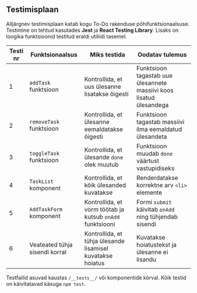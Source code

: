 <h2>Testimisplaan</h2>

<p>Alljärgnev testimisplaan katab kogu To-Do rakenduse põhifunktsionaalsuse. Testimine on tehtud kasutades <strong>Jest</strong> ja <strong>React Testing Library</strong>. Lisaks on loogika funktsioonid testitud eraldi utiliidi tasemel.</p>

<table>
  <thead>
    <tr>
      <th>Testi nr</th>
      <th>Funktsionaalsus</th>
      <th>Miks testida</th>
      <th>Oodatav tulemus</th>
    </tr>
  </thead>
  <tbody>
    <tr>
      <td>1</td>
      <td><code>addTask</code> funktsioon</td>
      <td>Kontrollida, et uus ülesanne lisatakse õigesti</td>
      <td>Funktsioon tagastab uue ülesannete massiivi koos lisatud ülesandega</td>
    </tr>
    <tr>
      <td>2</td>
      <td><code>removeTask</code> funktsioon</td>
      <td>Kontrollida, et ülesanne eemaldatakse õigesti</td>
      <td>Funktsioon tagastab massiivi ilma eemaldatud ülesandeta</td>
    </tr>
    <tr>
      <td>3</td>
      <td><code>toggleTask</code> funktsioon</td>
      <td>Kontrollida, et ülesande <code>done</code> olek muutub</td>
      <td>Funktsioon muudab <code>done</code> väärtust vastupidiseks</td>
    </tr>
    <tr>
      <td>4</td>
      <td><code>TaskList</code> komponent</td>
      <td>Kontrollida, et kõik ülesanded kuvatakse</td>
      <td>Renderdatakse korrektne arv <code>&lt;li&gt;</code> elemente</td>
    </tr>
    <tr>
      <td>5</td>
      <td><code>AddTaskForm</code> komponent</td>
      <td>Kontrollida, et vorm töötab ja kutsub <code>onAdd</code> funktsiooni</td>
      <td>Formi <code>submit</code> käivitab <code>onAdd</code> ning tühjendab sisendi</td>
    </tr>
    <tr>
      <td>6</td>
      <td>Veateated tühja sisendi korral</td>
      <td>Kontrollida, et tühja ülesande lisamisel kuvatakse hoiatus</td>
      <td>Kuvatakse hoiatustekst ja ülesanne ei lisandu</td>
    </tr>
  </tbody>
</table>

<p>Testfailid asuvad kaustas <code>/__tests__/</code> või komponentide kõrval. Kõik testid on käivitatavad käsuga <code>npm test</code>.</p>

